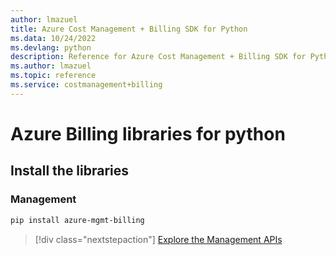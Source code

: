 ```yaml
---
author: lmazuel
title: Azure Cost Management + Billing SDK for Python
ms.data: 10/24/2022
ms.devlang: python
description: Reference for Azure Cost Management + Billing SDK for Python
ms.author: lmazuel
ms.topic: reference
ms.service: costmanagement+billing
---
```

# Azure Billing libraries for python

## Install the libraries


### Management

```bash
pip install azure-mgmt-billing
```
> [!div class="nextstepaction"]
> [Explore the Management APIs](/python/api/overview/azure/billing/management)